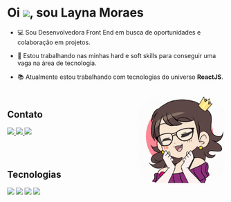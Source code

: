 # Oi <img height="30px" src="https://raw.githubusercontent.com/kaueMarques/kaueMarques/master/hi.gif">, sou Layna Moraes


- 💻 Sou Desenvolvedora Front End em busca de oportunidades e colaboração em projetos.
  
  
- 💪 Estou trabalhando nas minhas hard e soft skills para conseguir uma vaga na área de tecnologia.
  

- 📚 Atualmente estou trabalhando com tecnologias do universo **ReactJS**.

<br>

<img align="right" height="200" style="border-radius:50px;" src="./assets/img/layna.gif" alt="Gif em desenho representando Layna">

## Contato
<a href="https://www.linkedin.com/in/layna-moraes-92302b23b/" target="_blank">
<img src="https://img.shields.io/badge/LinkedIn-0077B5?style=for-the-badge&logo=linkedin&logoColor=white">
</a>

<a href="https://www.instagram.com/laynamoraaes/" target="_blank">
<img src="https://img.shields.io/badge/Instagram-E4405F?style=for-the-badge&logo=instagram&logoColor=white">
</a>

<a href="https://wa.me/5598987533525" target="_blank">
<img src="https://img.shields.io/badge/WhatsApp-25D366?style=for-the-badge&logo=whatsapp&logoColor=white">
</a>

<br><br>


## Tecnologias

<div style="display: inline_block">
  <img height="40" src="https://cdn.jsdelivr.net/gh/devicons/devicon/icons/react/react-original.svg" />
  <img height="40" src="https://cdn.jsdelivr.net/gh/devicons/devicon/icons/html5/html5-original.svg" />
  <img height="40" src="https://cdn.jsdelivr.net/gh/devicons/devicon/icons/javascript/javascript-original.svg" />
  <img height="50" src="https://cdn.jsdelivr.net/gh/devicons/devicon/icons/css3/css3-original-wordmark.svg" />
  
</div>



